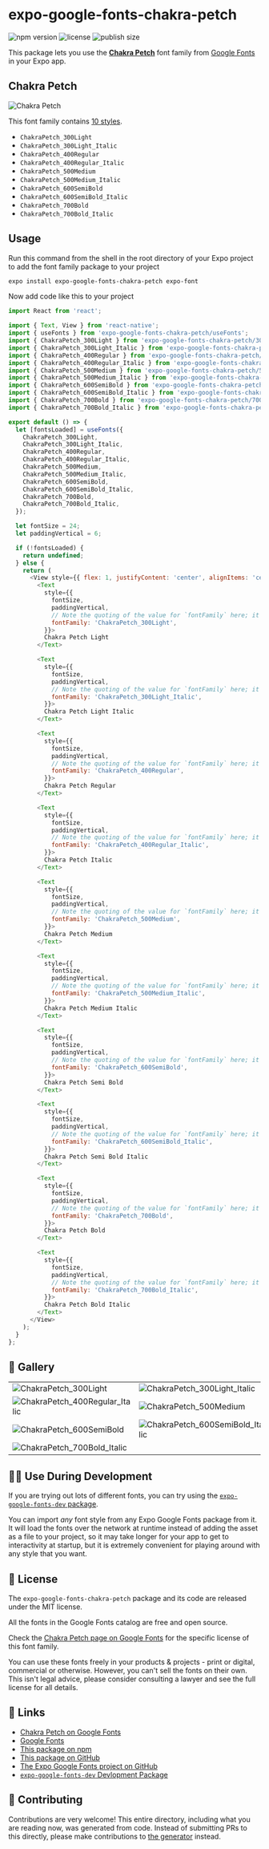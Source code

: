 # expo-google-fonts-chakra-petch

![npm version](https://flat.badgen.net/npm/v/expo-google-fonts-chakra-petch)
![license](https://flat.badgen.net/github/license/expo/google-fonts)
![publish size](https://flat.badgen.net/packagephobia/install/expo-google-fonts-chakra-petch)

This package lets you use the [**Chakra Petch**](https://fonts.google.com/specimen/Chakra+Petch) font family from [Google Fonts](https://fonts.google.com/) in your Expo app.

## Chakra Petch

![Chakra Petch](./font-family.png)

This font family contains [10 styles](#-gallery).

- `ChakraPetch_300Light`
- `ChakraPetch_300Light_Italic`
- `ChakraPetch_400Regular`
- `ChakraPetch_400Regular_Italic`
- `ChakraPetch_500Medium`
- `ChakraPetch_500Medium_Italic`
- `ChakraPetch_600SemiBold`
- `ChakraPetch_600SemiBold_Italic`
- `ChakraPetch_700Bold`
- `ChakraPetch_700Bold_Italic`

## Usage

Run this command from the shell in the root directory of your Expo project to add the font family package to your project
```sh
expo install expo-google-fonts-chakra-petch expo-font
```

Now add code like this to your project
```js
import React from 'react';

import { Text, View } from 'react-native';
import { useFonts } from 'expo-google-fonts-chakra-petch/useFonts';
import { ChakraPetch_300Light } from 'expo-google-fonts-chakra-petch/300Light';
import { ChakraPetch_300Light_Italic } from 'expo-google-fonts-chakra-petch/300Light_Italic';
import { ChakraPetch_400Regular } from 'expo-google-fonts-chakra-petch/400Regular';
import { ChakraPetch_400Regular_Italic } from 'expo-google-fonts-chakra-petch/400Regular_Italic';
import { ChakraPetch_500Medium } from 'expo-google-fonts-chakra-petch/500Medium';
import { ChakraPetch_500Medium_Italic } from 'expo-google-fonts-chakra-petch/500Medium_Italic';
import { ChakraPetch_600SemiBold } from 'expo-google-fonts-chakra-petch/600SemiBold';
import { ChakraPetch_600SemiBold_Italic } from 'expo-google-fonts-chakra-petch/600SemiBold_Italic';
import { ChakraPetch_700Bold } from 'expo-google-fonts-chakra-petch/700Bold';
import { ChakraPetch_700Bold_Italic } from 'expo-google-fonts-chakra-petch/700Bold_Italic';

export default () => {
  let [fontsLoaded] = useFonts({
    ChakraPetch_300Light,
    ChakraPetch_300Light_Italic,
    ChakraPetch_400Regular,
    ChakraPetch_400Regular_Italic,
    ChakraPetch_500Medium,
    ChakraPetch_500Medium_Italic,
    ChakraPetch_600SemiBold,
    ChakraPetch_600SemiBold_Italic,
    ChakraPetch_700Bold,
    ChakraPetch_700Bold_Italic,
  });

  let fontSize = 24;
  let paddingVertical = 6;

  if (!fontsLoaded) {
    return undefined;
  } else {
    return (
      <View style={{ flex: 1, justifyContent: 'center', alignItems: 'center' }}>
        <Text
          style={{
            fontSize,
            paddingVertical,
            // Note the quoting of the value for `fontFamily` here; it expects a string!
            fontFamily: 'ChakraPetch_300Light',
          }}>
          Chakra Petch Light
        </Text>

        <Text
          style={{
            fontSize,
            paddingVertical,
            // Note the quoting of the value for `fontFamily` here; it expects a string!
            fontFamily: 'ChakraPetch_300Light_Italic',
          }}>
          Chakra Petch Light Italic
        </Text>

        <Text
          style={{
            fontSize,
            paddingVertical,
            // Note the quoting of the value for `fontFamily` here; it expects a string!
            fontFamily: 'ChakraPetch_400Regular',
          }}>
          Chakra Petch Regular
        </Text>

        <Text
          style={{
            fontSize,
            paddingVertical,
            // Note the quoting of the value for `fontFamily` here; it expects a string!
            fontFamily: 'ChakraPetch_400Regular_Italic',
          }}>
          Chakra Petch Italic
        </Text>

        <Text
          style={{
            fontSize,
            paddingVertical,
            // Note the quoting of the value for `fontFamily` here; it expects a string!
            fontFamily: 'ChakraPetch_500Medium',
          }}>
          Chakra Petch Medium
        </Text>

        <Text
          style={{
            fontSize,
            paddingVertical,
            // Note the quoting of the value for `fontFamily` here; it expects a string!
            fontFamily: 'ChakraPetch_500Medium_Italic',
          }}>
          Chakra Petch Medium Italic
        </Text>

        <Text
          style={{
            fontSize,
            paddingVertical,
            // Note the quoting of the value for `fontFamily` here; it expects a string!
            fontFamily: 'ChakraPetch_600SemiBold',
          }}>
          Chakra Petch Semi Bold
        </Text>

        <Text
          style={{
            fontSize,
            paddingVertical,
            // Note the quoting of the value for `fontFamily` here; it expects a string!
            fontFamily: 'ChakraPetch_600SemiBold_Italic',
          }}>
          Chakra Petch Semi Bold Italic
        </Text>

        <Text
          style={{
            fontSize,
            paddingVertical,
            // Note the quoting of the value for `fontFamily` here; it expects a string!
            fontFamily: 'ChakraPetch_700Bold',
          }}>
          Chakra Petch Bold
        </Text>

        <Text
          style={{
            fontSize,
            paddingVertical,
            // Note the quoting of the value for `fontFamily` here; it expects a string!
            fontFamily: 'ChakraPetch_700Bold_Italic',
          }}>
          Chakra Petch Bold Italic
        </Text>
      </View>
    );
  }
};

```

## 🔡 Gallery


||||
|-|-|-|
|![ChakraPetch_300Light](.//300Light/ChakraPetch_300Light.ttf.png)|![ChakraPetch_300Light_Italic](.//300Light_Italic/ChakraPetch_300Light_Italic.ttf.png)|![ChakraPetch_400Regular](.//400Regular/ChakraPetch_400Regular.ttf.png)||
|![ChakraPetch_400Regular_Italic](.//400Regular_Italic/ChakraPetch_400Regular_Italic.ttf.png)|![ChakraPetch_500Medium](.//500Medium/ChakraPetch_500Medium.ttf.png)|![ChakraPetch_500Medium_Italic](.//500Medium_Italic/ChakraPetch_500Medium_Italic.ttf.png)||
|![ChakraPetch_600SemiBold](.//600SemiBold/ChakraPetch_600SemiBold.ttf.png)|![ChakraPetch_600SemiBold_Italic](.//600SemiBold_Italic/ChakraPetch_600SemiBold_Italic.ttf.png)|![ChakraPetch_700Bold](.//700Bold/ChakraPetch_700Bold.ttf.png)||
|![ChakraPetch_700Bold_Italic](.//700Bold_Italic/ChakraPetch_700Bold_Italic.ttf.png)||||


## 👩‍💻 Use During Development

If you are trying out lots of different fonts, you can try using the [`expo-google-fonts-dev` package](https://github.com/freeboub/google-fonts/tree/master/font-packages/dev#readme).

You can import *any* font style from any Expo Google Fonts package from it. It will load the fonts
over the network at runtime instead of adding the asset as a file to your project, so it may take longer
for your app to get to interactivity at startup, but it is extremely convenient
for playing around with any style that you want.

## 📖 License

The `expo-google-fonts-chakra-petch` package and its code are released under the MIT license.

All the fonts in the Google Fonts catalog are free and open source.

Check the [Chakra Petch page on Google Fonts](https://fonts.google.com/specimen/Chakra+Petch) for the specific license of this font family.

You can use these fonts freely in your products & projects - print or digital, commercial or otherwise. However, you can't sell the fonts on their own. This isn't legal advice, please consider consulting a lawyer and see the full license for all details.

## 🔗 Links

- [Chakra Petch on Google Fonts](https://fonts.google.com/specimen/Chakra+Petch)
- [Google Fonts](https://fonts.google.com/)
- [This package on npm](https://www.npmjs.com/package/expo-google-fonts-chakra-petch)
- [This package on GitHub](https://github.com/freeboub/google-fonts/tree/master/font-packages/chakra-petch)
- [The Expo Google Fonts project on GitHub](https://github.com/freeboub/google-fonts)
- [`expo-google-fonts-dev` Devlopment Package](https://github.com/freeboub/google-fonts/tree/master/font-packages/dev)

## 🤝 Contributing

Contributions are very welcome! This entire directory, including what you are reading now, was generated from code. Instead of submitting PRs to this directly, please make contributions to [the generator](https://github.com/freeboub/google-fonts/tree/master/packages/generator) instead.
